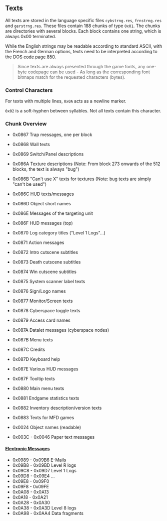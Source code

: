 ## Texts

All texts are stored in the language specific files ```cybstrng.res```, ```frnstrng.res``` and ```gerstrng.res```.
These files contain 188 chunks of type ```0x01```. The chunks are directories with several blocks. Each block contains
one string, which is always 0x00 terminated.

While the English strings may be readable according to standard ASCII, with the French and German options, texts
need to be interpreted according to the DOS [code page 850](http://en.wikipedia.org/wiki/Code_page_850).

> Since texts are always presented through the game fonts, any one-byte codepage can be used - As long as the
> corresponding font bitmaps match for the requested characters (bytes).

### Control Characters

For texts with multiple lines, ```0x0A``` acts as a newline marker.

```0x02``` is a soft-hyphen between syllables. Not all texts contain this character.

### Chunk Overview

* 0x0867 Trap messages, one per block
* 0x0868 Wall texts
* 0x0869 Switch/Panel descriptions
* 0x086A Texture descriptions (Note: From block 273 onwards of the 512 blocks, the text is always "bug")
* 0x086B "Can't use X" texts for textures (Note: bug texts are simply "can't be used")
* 0x086C HUD texts/messages
* 0x086D Object short names
* 0x086E Messages of the targeting unit
* 0x086F HUD messages (top)
* 0x0870 Log category titles ("Level 1  Logs"...)
* 0x0871 Action messages
* 0x0872 Intro cutscene subtitles
* 0x0873 Death cutscene subtitles
* 0x0874 Win cutscene subtitles
* 0x0875 System scanner label texts
* 0x0876 Sign/Logo names
* 0x0877 Monitor/Screen texts
* 0x0878 Cyberspace toggle texts
* 0x0879 Access card names
* 0x087A Datalet messages (cyberspace nodes)
* 0x087B Menu texts
* 0x087C Credits
* 0x087D Keyboard help
* 0x087E Various HUD messages
* 0x087F Tooltip texts
* 0x0880 Main menu texts
* 0x0881 Endgame statistics texts
* 0x0882 Inventory description/version texts
* 0x0883 Texts for MFD games

* 0x0024 Object names (readable)

* 0x003C - 0x0046  Paper text messages

#### [Electronic Messages](../content/ElectronicMessages.md)

* 0x0989 - 0x09B6  E-Mails
* 0x09B8 - 0x09BD  Level R logs
* 0x09C8 - 0x09D7  Level 1 Logs
* 0x09D8 - 0x09E4  ...
* 0x09E8 - 0x09F0
* 0x09F8 - 0x09FE
* 0x0A08 - 0x0A13
* 0x0A18 - 0x0A21
* 0x0A28 - 0x0A30
* 0x0A38 - 0x0A3D  Level 8 logs
* 0x0A98 - 0x0AA4  Data fragments
